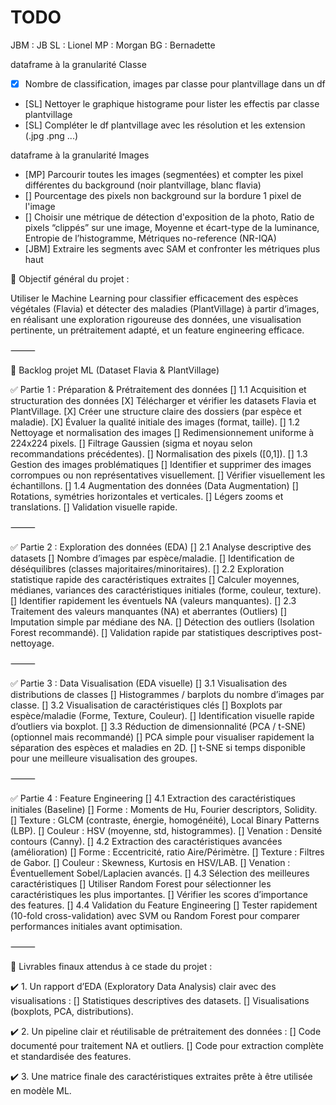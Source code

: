 # TODO

JBM : JB
SL : Lionel
MP : Morgan
BG : Bernadette


dataframe à la granularité Classe
- [X] Nombre de classification, images par classe pour plantvillage dans un df
- [SL] Nettoyer le graphique histograme pour lister les effectis par classe plantvillage
- [SL] Compléter le df plantvillage avec les résolution et les extension (.jpg .png ...)

dataframe à la granularité Images
- [MP] Parcourir toutes les images (segmentées) et compter les pixel différentes du background (noir plantvillage, blanc flavia)
- [] Pourcentage des pixels non background sur la bordure 1 pixel de l'image 
- [] Choisir une métrique de détection d'exposition de la photo, Ratio de pixels “clippés” sur une image, Moyenne et écart-type de la luminance, Entropie de l’histogramme, Métriques no-reference (NR-IQA)
- [JBM] Extraire les segments avec SAM et confronter les métriques plus haut 



🎯 Objectif général du projet :

Utiliser le Machine Learning pour classifier efficacement des espèces végétales (Flavia) et détecter des maladies (PlantVillage) à partir d’images, en réalisant une exploration rigoureuse des données, une visualisation pertinente, un prétraitement adapté, et un feature engineering efficace.

⸻

🚧 Backlog projet ML (Dataset Flavia & PlantVillage)

✅ Partie 1 : Préparation & Prétraitement des données
	[]	1.1 Acquisition et structuration des données
	[X]	Télécharger et vérifier les datasets Flavia et PlantVillage.
	[X]	Créer une structure claire des dossiers (par espèce et maladie).
	[X]	Évaluer la qualité initiale des images (format, taille).
	[]	1.2 Nettoyage et normalisation des images
	[]	Redimensionnement uniforme à 224x224 pixels.
	[]	Filtrage Gaussien (sigma et noyau selon recommandations précédentes).
	[]	Normalisation des pixels ([0,1]).
	[]	1.3 Gestion des images problématiques
	[]	Identifier et supprimer des images corrompues ou non représentatives visuellement.
	[]	Vérifier visuellement les échantillons.
	[]	1.4 Augmentation des données (Data Augmentation)
	[]	Rotations, symétries horizontales et verticales.
	[]	Légers zooms et translations.
	[]	Validation visuelle rapide.

⸻

✅ Partie 2 : Exploration des données (EDA)
	[]	2.1 Analyse descriptive des datasets
	[]	Nombre d’images par espèce/maladie.
	[]	Identification de déséquilibres (classes majoritaires/minoritaires).
	[]	2.2 Exploration statistique rapide des caractéristiques extraites
	[]	Calculer moyennes, médianes, variances des caractéristiques initiales (forme, couleur, texture).
	[]	Identifier rapidement les éventuels NA (valeurs manquantes).
	[]	2.3 Traitement des valeurs manquantes (NA) et aberrantes (Outliers)
	[]	Imputation simple par médiane des NA.
	[]	Détection des outliers (Isolation Forest recommandé).
	[]	Validation rapide par statistiques descriptives post-nettoyage.

⸻

✅ Partie 3 : Data Visualisation (EDA visuelle)
	[]	3.1 Visualisation des distributions de classes
	[]	Histogrammes / barplots du nombre d’images par classe.
	[]	3.2 Visualisation de caractéristiques clés
	[]	Boxplots par espèce/maladie (Forme, Texture, Couleur).
	[]	Identification visuelle rapide d’outliers via boxplot.
	[]	3.3 Réduction de dimensionnalité (PCA / t-SNE) (optionnel mais recommandé)
	[]	PCA simple pour visualiser rapidement la séparation des espèces et maladies en 2D.
	[]	t-SNE si temps disponible pour une meilleure visualisation des groupes.

⸻

✅ Partie 4 : Feature Engineering
	[]	4.1 Extraction des caractéristiques initiales (Baseline)
	[]	Forme : Moments de Hu, Fourier descriptors, Solidity.
	[]	Texture : GLCM (contraste, énergie, homogénéité), Local Binary Patterns (LBP).
	[]	Couleur : HSV (moyenne, std, histogrammes).
	[]	Venation : Densité contours (Canny).
	[]	4.2 Extraction des caractéristiques avancées (amélioration)
	[]	Forme : Eccentricité, ratio Aire/Périmètre.
	[]	Texture : Filtres de Gabor.
	[]	Couleur : Skewness, Kurtosis en HSV/LAB.
	[]	Venation : Éventuellement Sobel/Laplacien avancés.
	[]	4.3 Sélection des meilleures caractéristiques
	[]	Utiliser Random Forest pour sélectionner les caractéristiques les plus importantes.
	[]	Vérifier les scores d’importance des features.
	[]	4.4 Validation du Feature Engineering
	[]	Tester rapidement (10-fold cross-validation) avec SVM ou Random Forest pour comparer performances initiales avant optimisation.

⸻

🚩 Livrables finaux attendus à ce stade du projet :

✔️ 1. Un rapport d’EDA (Exploratory Data Analysis) clair avec des visualisations :
	[]	Statistiques descriptives des datasets.
	[]	Visualisations (boxplots, PCA, distributions).

✔️ 2. Un pipeline clair et réutilisable de prétraitement des données :
	[]	Code documenté pour traitement NA et outliers.
	[]	Code pour extraction complète et standardisée des features.

✔️ 3. Une matrice finale des caractéristiques extraites prête à être utilisée en modèle ML.
